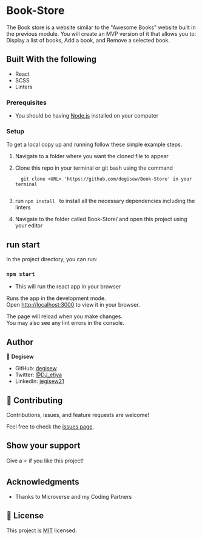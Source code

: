 # Book-Store
The Book store is a website similar to the "Awesome Books" website built in the previous module. You will create an MVP version of it that allows you to: Display a list of books, Add a book, and Remove a selected book.

## Built With the following

- React
- SCSS
- Linters

### Prerequisites

- You should be having [Node.js](https://nodejs.org/en/) installed on your computer
### Setup

To get a local copy up and running follow these simple example steps.

1. Navigate to a folder where you want the cloned file to appear

2. Clone this repo in your terminal or git bash using the command

   ```
     git clone <URL> 'https://github.com/degisew/Book-Store' in your terminal
      
   ```

3. run `npm install ` to install all the necessary dependencies including the linters

4. Navigate to the folder called Book-Store/ and open this project using your editor
## run start
In the project directory, you can run:
### `npm start`
- This will run the react app in your browser 

Runs the app in the development mode.\
Open [http://localhost:3000](http://localhost:3000) to view it in your browser.

The page will reload when you make changes.\
You may also see any lint errors in the console.

## Author

👤 **Degisew**
- GitHub: [degisew](https://github.com/degisew)
- Twitter: [@DJ_etiya](https://twitter.com/Degisew-mengist)
- LinkedIn: [jegisew21](https://www.linkedin.com/in/degisew-mengist-003298802)

## 🤝 Contributing

Contributions, issues, and feature requests are welcome!

Feel free to check the [issues page](https://github.com/degisew/Book-Store/issues).

## Show your support

Give a ⭐ if you like this project!

## Acknowledgments

- Thanks to Microverse and my Coding Partners

## 📝 License

This project is [MIT](./MIT.md) licensed.
